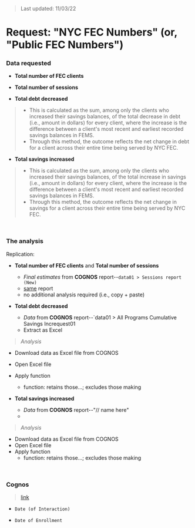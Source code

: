 > Last updated: 11/03/22

# Request: "NYC FEC Numbers" (or, "Public FEC Numbers")

### Data requested

- **Total number of FEC clients**
>

- **Total number of sessions**
>

- **Total debt decreased**
> - This is calculated as the sum, among only the clients who increased their savings balances, of the total decrease in debt (i.e., amount in dollars) for every client, where the increase is the difference between a client's most recent and earliest recorded savings balances in FEMS.
> - Through this method, the outcome reflects the net change in debt for a client across their entire time being served by NYC FEC.

- **Total savings increased**
> - This is calculated as the sum, among only the clients who increased their savings balances, of the total increase in savings (i.e., amount in dollars) for every client, where the increase is the difference between a client's most recent and earliest recorded savings balances in FEMS.
> - Through this method, the outcome reflects the net change in savings for a client across their entire time being served by NYC FEC.

<br>

### The analysis

Replication:

- **Total number of FEC clients** and **Total number of sessions** 
  - *Final estimates* from **COGNOS** report--`data01 > Sessions report (New)`
  - <u>same</u> report
  - no additional analysis required (i.e., copy + paste)

- **Total debt decreased**
  - *Data* from **COGNOS** report--`data01 > All Programs Cumulative Savings Increquest01
  - Extract as Excel

> *Analysis*   
  - Download data as Excel file from COGNOS  
  - Open Excel file  
  - Apply function    
    - function: retains those...; excludes those making

- **Total savings increased**
  - *Data* from **COGNOS** report--"// name here"
  - 

> *Analysis*  
  - Download data as Excel file from COGNOS
  - Open Excel file
  - Apply function
    - function: retains those...; excludes those making

<br>

### Cognos

> [link](http://mspwvw-dcacbi01.dca.nycnet/cognos11x/bi/)

- `Date (of Interaction)`

- `Date of Enrollment`

